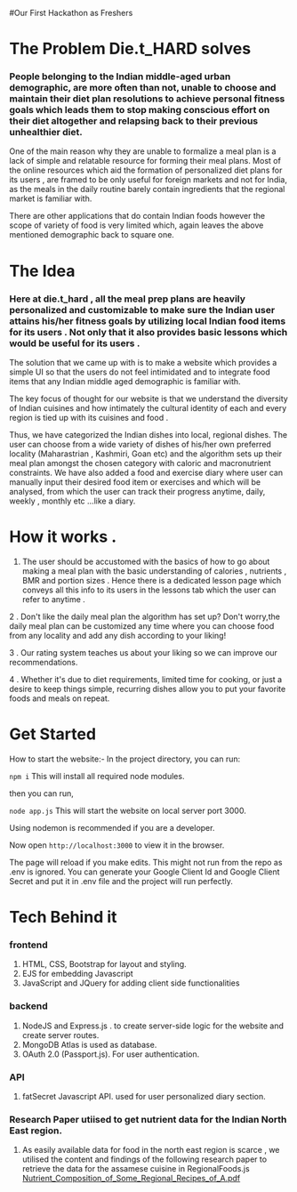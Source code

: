 

#Our First Hackathon as Freshers

# The Problem Die.t_HARD solves 

### People belonging to the Indian middle-aged urban demographic, are more often than not, unable to choose and maintain their diet plan resolutions to achieve personal fitness goals which leads them to stop making conscious effort on their diet altogether and relapsing back to their previous unhealthier diet.

One of the main reason why they are unable to formalize a meal plan is a lack of simple and relatable resource for forming their meal plans. Most of the online resources which aid the formation of personalized diet plans for its users , are framed to be only useful for foreign markets and not for India, as the meals in the daily routine barely contain ingredients that the regional market is familiar with.

There are other applications that do contain Indian foods however the scope of variety of food is very limited which, again leaves the above mentioned demographic back to square one.


# The Idea 
### Here at die.t_hard , all the meal prep plans are heavily personalized and customizable to make sure the Indian user attains his/her fitness goals by utilizing local Indian food items for its users  . Not only that it also provides basic lessons which would be useful for its users .

The solution that we came up with is to make a website which provides a simple UI so that the users do not feel intimidated and to integrate food items that any Indian middle aged demographic is familiar with.

The key focus of thought for our website is that we understand the diversity of Indian cuisines and how intimately the cultural identity of each and every region is tied up with its cuisines and food .

Thus, we have categorized the Indian dishes into local,  regional dishes. The user can choose from a wide variety of dishes of his/her own preferred locality (Maharastrian , Kashmiri, Goan etc) and the algorithm sets up their meal plan amongst the chosen category with caloric and macronutrient constraints. We have also added a food and exercise diary where user can manually input their desired food item or exercises and which will be analysed, from which the user can track their progress anytime, daily, weekly , monthly etc …like a diary.


# How it works .

1. The user should be accustomed with the basics of how to go about making a meal plan with the basic understanding of calories , nutrients , BMR and portion sizes . Hence there is a dedicated lesson page which conveys all this info to its users in the lessons tab which the user can refer to anytime .

2 . Don't like the daily meal plan the algorithm has set up? Don't worry,the daily meal plan can be customized any time where you can choose food from any locality and add any dish according to your liking!

3 . Our rating system teaches us about your liking so we can improve our recommendations. 

4 . Whether it's due to diet requirements, limited time for cooking, or just a desire to keep things simple, recurring dishes allow you to put your favorite foods and meals on repeat.

# Get Started

How to start the website:-
In the project directory, you can run:

`npm i`
This will install all required node modules.

then you can run,

`node app.js`
This will start the website on local server port 3000.

Using nodemon is recommended if you are a developer.

Now open `http://localhost:3000` to view it in the browser.

The page will reload if you make edits.
This might not run from the repo as .env is ignored.
You can generate your Google Client Id and Google Client Secret and put it in .env file and the project will run perfectly.


# Tech Behind it

### frontend
1. HTML, CSS, Bootstrap for layout and styling.
2. EJS for embedding Javascript
3. JavaScript and JQuery for adding client side functionalities

### backend 
1. NodeJS and Express.js . to create server-side logic for the website and create server routes.
2. MongoDB Atlas is used as database.
3. OAuth 2.0 (Passport.js). For user authentication. 

### API
1. fatSecret Javascript API. used for user personalized diary section.

### Research Paper utiised to get nutrient data for the Indian North East region.
1. As easily available data for food in the north east region is scarce , we utilised the content and findings of the following research paper to retrieve the data for the assamese cuisine in RegionalFoods.js 
[Nutrient_Composition_of_Some_Regional_Recipes_of_A.pdf](https://github.com/agarwalvinit5678/Diet_Hard/files/8147817/Nutrient_Composition_of_Some_Regional_Recipes_of_A.pdf)
